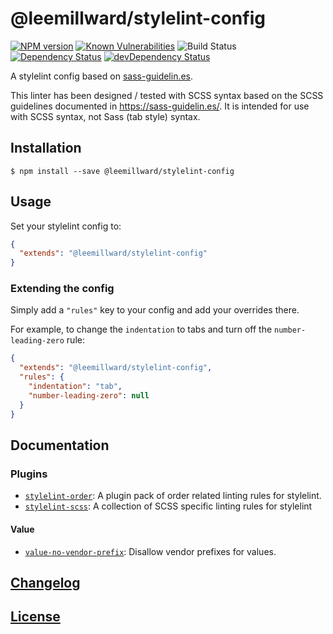 # @leemillward/stylelint-config

[![NPM version](http://img.shields.io/npm/v/@leemillward/stylelint-config.svg)](https://www.npmjs.org/package/@leemillward/stylelint-config)
[![Known Vulnerabilities](https://snyk.io/test/github/leemillward/stylelint-config/badge.svg)](https://snyk.io//test/github/leemillward/stylelint-config)
![Build Status](https://github.com/leemillward/stylelint-config/actions/workflows/test.yml/badge.svg?branch=master)
[![Dependency Status](https://david-dm.org/leemillward/stylelint-config.svg)](https://david-dm.org/leemillward/stylelint-config)
[![devDependency Status](https://david-dm.org/leemillward/stylelint-config/dev-status.svg)](https://david-dm.org/leemillward/stylelint-config/?type=dev)

A stylelint config based on [sass-guidelin.es](https://sass-guidelin.es/).

This linter has been designed / tested with SCSS syntax based on the SCSS guidelines documented in https://sass-guidelin.es/. It is intended for use with SCSS syntax, not Sass (tab style) syntax.

## Installation

```console
$ npm install --save @leemillward/stylelint-config
```

## Usage

Set your stylelint config to:

```json
{
  "extends": "@leemillward/stylelint-config"
}
```

### Extending the config

Simply add a `"rules"` key to your config and add your overrides there.

For example, to change the `indentation` to tabs and turn off the `number-leading-zero` rule:


```json
{
  "extends": "@leemillward/stylelint-config",
  "rules": {
    "indentation": "tab",
    "number-leading-zero": null
  }
}
```

## Documentation

### Plugins

*   [`stylelint-order`](https://github.com/hudochenkov/stylelint-order): A plugin pack of order related linting rules for stylelint.
*   [`stylelint-scss`](https://github.com/kristerkari/stylelint-scss): A collection of SCSS specific linting rules for stylelint

#### Value

*   [`value-no-vendor-prefix`](http://stylelint.io/user-guide/rules/value-no-vendor-prefix/): Disallow vendor prefixes for values.

## [Changelog](CHANGELOG.md)

## [License](LICENSE)
